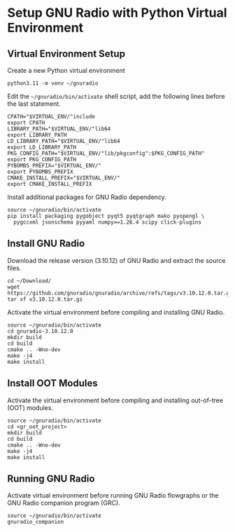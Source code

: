 # Setup GNU Radio with Python Virtual Environment

## Virtual Environment Setup
Create a new Python virtual environment
```
python3.11 -m venv ~/gnuradio
```
Edit the `~/gnuradio/bin/activate` shell script, add the following lines 
before the last statement.
```
CPATH="$VIRTUAL_ENV/"include
export CPATH
LIBRARY_PATH="$VIRTUAL_ENV/"lib64
export LIBRARY_PATH
LD_LIBRARY_PATH="$VIRTUAL_ENV/"lib64
export LD_LIBRARY_PATH
PKG_CONFIG_PATH="$VIRTUAL_ENV/"lib/pkgconfig":$PKG_CONFIG_PATH"
export PKG_CONFIG_PATH
PYBOMBS_PREFIX="$VIRTUAL_ENV/"
export PYBOMBS_PREFIX
CMAKE_INSTALL_PREFIX="$VIRTUAL_ENV/"
export CMAKE_INSTALL_PREFIX
```
Install additional packages for GNU Radio dependency.
```
source ~/gnuradio/bin/activate
pip install packaging pygobject pyqt5 pyqtgraph mako pyopengl \
  pygccxml jsonschema pyyaml numpy==1.26.4 scipy click-plugins
```

## Install GNU Radio
Download the release version (3.10.12) of GNU Radio and
extract the source files.
```
cd ~/Download/
wget https://github.com/gnuradio/gnuradio/archive/refs/tags/v3.10.12.0.tar.gz
tar xf v3.10.12.0.tar.gz
```
Activate the virtual environment before compiling and installing GNU Radio.
```
source ~/gnuradio/bin/activate
cd gnuradio-3.10.12.0
mkdir build
cd build
cmake .. -Wno-dev
make -j4
make install
```

## Install OOT Modules
Activate the virtual environment before compiling and installing out-of-tree
(OOT) modules.
```
source ~/gnuradio/bin/activate
cd <gr_oot_project>
mkdir build
cd build
cmake .. -Wno-dev
make -j4
make install
```

## Running GNU Radio
Activate virtual environment before running GNU Radio flowgraphs or 
the GNU Radio companion program (GRC).
```
source ~/gnuradio/bin/activate
gnuradio_companion
```




